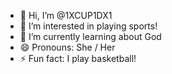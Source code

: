 - 👋 Hi, I’m @1XCUP1DX1
- 👀 I’m interested in playing sports!
- 🌱 I’m currently learning about God
- 😄 Pronouns: She / Her
- ⚡ Fun fact: I play basketball!
